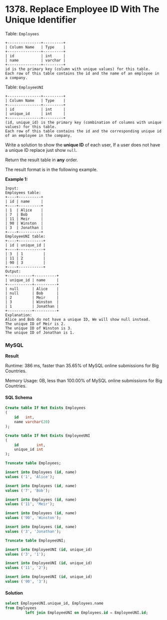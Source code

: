 # 1378. Replace Employee ID With The Unique Identifier

Table: `Employees`

```
+---------------+---------+
| Column Name   | Type    |
+---------------+---------+
| id            | int     |
| name          | varchar |
+---------------+---------+
id is the primary key (column with unique values) for this table.
Each row of this table contains the id and the name of an employee in a company.
```

Table: `EmployeeUNI`

```
+---------------+---------+
| Column Name   | Type    |
+---------------+---------+
| id            | int     |
| unique_id     | int     |
+---------------+---------+
(id, unique_id) is the primary key (combination of columns with unique values) for this table.
Each row of this table contains the id and the corresponding unique id of an employee in the company.
```

Write a solution to show the **unique ID** of each user, If a user does not have a unique ID replace just show `null`.

Return the result table in **any** order.

The result format is in the following example.

**Example 1:**

```
Input: 
Employees table:
+----+----------+
| id | name     |
+----+----------+
| 1  | Alice    |
| 7  | Bob      |
| 11 | Meir     |
| 90 | Winston  |
| 3  | Jonathan |
+----+----------+
EmployeeUNI table:
+----+-----------+
| id | unique_id |
+----+-----------+
| 3  | 1         |
| 11 | 2         |
| 90 | 3         |
+----+-----------+
Output: 
+-----------+----------+
| unique_id | name     |
+-----------+----------+
| null      | Alice    |
| null      | Bob      |
| 2         | Meir     |
| 3         | Winston  |
| 1         | Jonathan |
+-----------+----------+
Explanation: 
Alice and Bob do not have a unique ID, We will show null instead.
The unique ID of Meir is 2.
The unique ID of Winston is 3.
The unique ID of Jonathan is 1.
```

### MySQL

**Result**

Runtime: 386 ms, faster than 35.65% of MySQL online submissions for Big Countries.

Memory Usage: 0B, less than 100.00% of MySQL online submissions for Big Countries.

#### SQL Schema

```sql
Create table If Not Exists Employees
(
    id   int,
    name varchar(20)
);

Create table If Not Exists EmployeeUNI
(
    id        int,
    unique_id int
);

Truncate table Employees;

insert into Employees (id, name)
values ('1', 'Alice');

insert into Employees (id, name)
values ('7', 'Bob');

insert into Employees (id, name)
values ('11', 'Meir');

insert into Employees (id, name)
values ('90', 'Winston');

insert into Employees (id, name)
values ('3', 'Jonathan');

Truncate table EmployeeUNI;

insert into EmployeeUNI (id, unique_id)
values ('3', '1');

insert into EmployeeUNI (id, unique_id)
values ('11', '2');

insert into EmployeeUNI (id, unique_id)
values ('90', '3');
```

#### Solution

```sql
select EmployeeUNI.unique_id, Employees.name
from Employees
         left join EmployeeUNI on Employees.id = EmployeeUNI.id;
```
